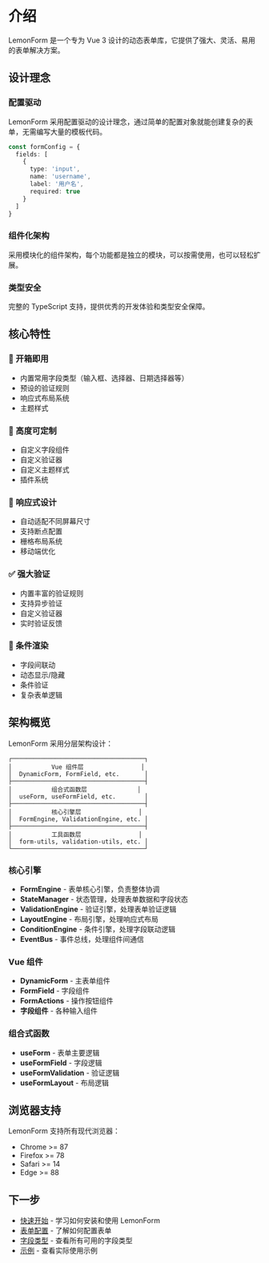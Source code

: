 # 介绍

LemonForm 是一个专为 Vue 3 设计的动态表单库，它提供了强大、灵活、易用的表单解决方案。

## 设计理念

### 配置驱动

LemonForm 采用配置驱动的设计理念，通过简单的配置对象就能创建复杂的表单，无需编写大量的模板代码。

```typescript
const formConfig = {
  fields: [
    {
      type: 'input',
      name: 'username',
      label: '用户名',
      required: true
    }
  ]
}
```

### 组件化架构

采用模块化的组件架构，每个功能都是独立的模块，可以按需使用，也可以轻松扩展。

### 类型安全

完整的 TypeScript 支持，提供优秀的开发体验和类型安全保障。

## 核心特性

### 🚀 开箱即用

- 内置常用字段类型（输入框、选择器、日期选择器等）
- 预设的验证规则
- 响应式布局系统
- 主题样式

### 🎨 高度可定制

- 自定义字段组件
- 自定义验证器
- 自定义主题样式
- 插件系统

### 📱 响应式设计

- 自动适配不同屏幕尺寸
- 支持断点配置
- 栅格布局系统
- 移动端优化

### ✅ 强大验证

- 内置丰富的验证规则
- 支持异步验证
- 自定义验证器
- 实时验证反馈

### 🔄 条件渲染

- 字段间联动
- 动态显示/隐藏
- 条件验证
- 复杂表单逻辑

## 架构概览

LemonForm 采用分层架构设计：

```
┌─────────────────────────────────────┐
│           Vue 组件层                │
│  DynamicForm, FormField, etc.       │
├─────────────────────────────────────┤
│           组合式函数层              │
│  useForm, useFormField, etc.        │
├─────────────────────────────────────┤
│           核心引擎层                │
│  FormEngine, ValidationEngine, etc. │
├─────────────────────────────────────┤
│           工具函数层                │
│  form-utils, validation-utils, etc. │
└─────────────────────────────────────┘
```

### 核心引擎

- **FormEngine** - 表单核心引擎，负责整体协调
- **StateManager** - 状态管理，处理表单数据和字段状态
- **ValidationEngine** - 验证引擎，处理表单验证逻辑
- **LayoutEngine** - 布局引擎，处理响应式布局
- **ConditionEngine** - 条件引擎，处理字段联动逻辑
- **EventBus** - 事件总线，处理组件间通信

### Vue 组件

- **DynamicForm** - 主表单组件
- **FormField** - 字段组件
- **FormActions** - 操作按钮组件
- **字段组件** - 各种输入组件

### 组合式函数

- **useForm** - 表单主要逻辑
- **useFormField** - 字段逻辑
- **useFormValidation** - 验证逻辑
- **useFormLayout** - 布局逻辑

## 浏览器支持

LemonForm 支持所有现代浏览器：

- Chrome >= 87
- Firefox >= 78
- Safari >= 14
- Edge >= 88

## 下一步

- [快速开始](/guide/getting-started) - 学习如何安装和使用 LemonForm
- [表单配置](/guide/form-config) - 了解如何配置表单
- [字段类型](/guide/field-types) - 查看所有可用的字段类型
- [示例](/examples/) - 查看实际使用示例
